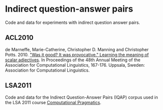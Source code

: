 # Indirect question-answer pairs

Code and data for experiments with indirect question answer pairs.

## ACL2010

de Marneffe, Marie-Catherine, Christopher D. Manning and Christopher Potts. 2010. ["Was it good? It was provocative." Learning the meaning of scalar adjectives](http://aclweb.org/anthology/P/P10/P10-1018.pdf). In Proceedings of the 48th Annual Meeting of the Association for Computational Linguistics, 167-176. Uppsala, Sweden: Association for Computational Linguistics.


## LSA2011

Code and data for the Indirect Question-Answer Pairs (IQAP) corpus used in the LSA 2011 course [Computational Pragmatics](http://compprag.christopherpotts.net/).

